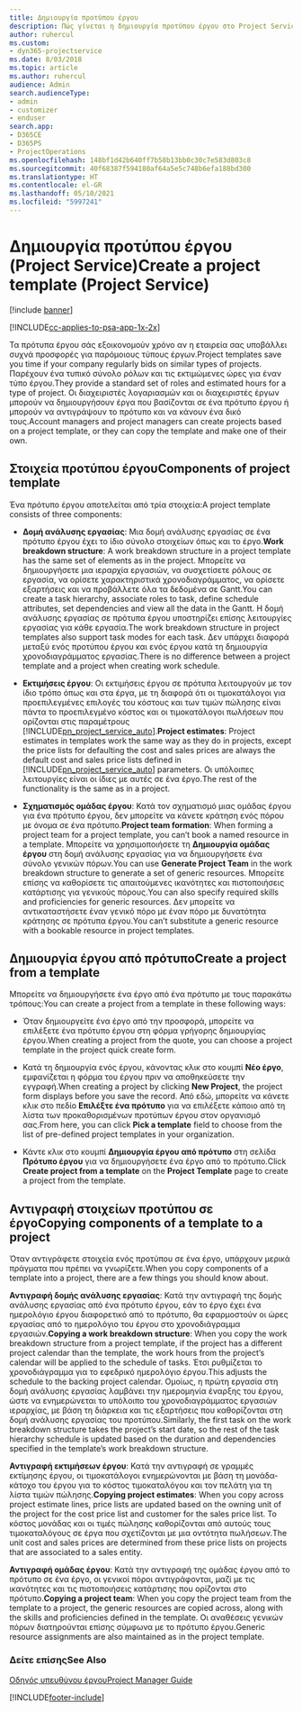 ```yaml
---
title: Δημιουργία προτύπου έργου
description: Πώς γίνεται η δημιουργία προτύπου έργου στο Project Service
author: ruhercul
ms.custom:
- dyn365-projectservice
ms.date: 8/03/2018
ms.topic: article
ms.author: ruhercul
audience: Admin
search.audienceType:
- admin
- customizer
- enduser
search.app:
- D365CE
- D365PS
- ProjectOperations
ms.openlocfilehash: 148bf1d42b640ff7b58b13bb0c30c7e583d803c8
ms.sourcegitcommit: 40f68387f594180af64a5e5c748b6efa188bd300
ms.translationtype: HT
ms.contentlocale: el-GR
ms.lasthandoff: 05/10/2021
ms.locfileid: "5997241"
---
```

# <a name="create-a-project-template-project-service"></a><span data-ttu-id="149aa-103">Δημιουργία προτύπου έργου (Project Service)</span><span class="sxs-lookup"><span data-stu-id="149aa-103">Create a project template (Project Service)</span></span>

[!include [banner](../includes/psa-now-project-operations.md)]

[!INCLUDE[cc-applies-to-psa-app-1x-2x](../includes/cc-applies-to-psa-app-1x-2x.md)]

<span data-ttu-id="149aa-104">Τα πρότυπα έργου σάς εξοικονομούν χρόνο αν η εταιρεία σας υποβάλλει συχνά προσφορές για παρόμοιους τύπους έργων.</span><span class="sxs-lookup"><span data-stu-id="149aa-104">Project templates save you time if your company regularly bids on similar types of projects.</span></span> <span data-ttu-id="149aa-105">Παρέχουν ένα τυπικό σύνολο ρόλων και τις εκτιμώμενες ώρες για έναν τύπο έργου.</span><span class="sxs-lookup"><span data-stu-id="149aa-105">They provide a standard set of roles and estimated hours for a type of project.</span></span> <span data-ttu-id="149aa-106">Οι διαχειριστές λογαριασμών και οι διαχειριστές έργων μπορούν να δημιουργήσουν έργα που βασίζονται σε ένα πρότυπο έργου ή μπορούν να αντιγράψουν το πρότυπο και να κάνουν ένα δικό τους.</span><span class="sxs-lookup"><span data-stu-id="149aa-106">Account managers and project managers can create projects based on a project template, or they can copy the template and make one of their own.</span></span>  
  
## <a name="components-of-project-template"></a><span data-ttu-id="149aa-107">Στοιχεία προτύπου έργου</span><span class="sxs-lookup"><span data-stu-id="149aa-107">Components of project template</span></span>
 <span data-ttu-id="149aa-108">Ένα πρότυπο έργου αποτελείται από τρία στοιχεία:</span><span class="sxs-lookup"><span data-stu-id="149aa-108">A project template consists of three components:</span></span>  
  
- <span data-ttu-id="149aa-109">**Δομή ανάλυσης εργασίας**: Μια δομή ανάλυσης εργασίας σε ένα πρότυπο έργου έχει το ίδιο σύνολο στοιχείων όπως και το έργο.</span><span class="sxs-lookup"><span data-stu-id="149aa-109">**Work breakdown structure**: A work breakdown structure in a project template has the same set of elements as in the project.</span></span> <span data-ttu-id="149aa-110">Μπορείτε να δημιουργήσετε μια ιεραρχία εργασιών, να συσχετίσετε ρόλους σε εργασία, να ορίσετε χαρακτηριστικά χρονοδιαγράμματος, να ορίσετε εξαρτήσεις και να προβάλλετε όλα τα δεδομένα σε Gantt.</span><span class="sxs-lookup"><span data-stu-id="149aa-110">You can create a task hierarchy, associate roles to task, define schedule attributes, set dependencies and view all the data in the Gantt.</span></span> <span data-ttu-id="149aa-111">Η δομή ανάλυσης εργασίας σε πρότυπα έργου υποστηρίζει επίσης λειτουργίες εργασίας για κάθε εργασία.</span><span class="sxs-lookup"><span data-stu-id="149aa-111">The work breakdown structure in project templates also support task modes for each task.</span></span> <span data-ttu-id="149aa-112">Δεν υπάρχει διαφορά μεταξύ ενός προτύπου έργου και ενός έργου κατά τη δημιουργία χρονοδιαγράμματος εργασίας.</span><span class="sxs-lookup"><span data-stu-id="149aa-112">There is no difference between a project template and a project when creating work schedule.</span></span>  
  
- <span data-ttu-id="149aa-113">**Εκτιμήσεις έργου**: Οι εκτιμήσεις έργου σε πρότυπα λειτουργούν με τον ίδιο τρόπο όπως και στα έργα, με τη διαφορά ότι οι τιμοκατάλογοι για προεπιλεγμένες επιλογές του κόστους και των τιμών πώλησης είναι πάντα το προεπιλεγμένο κόστος και οι τιμοκατάλογοι πωλήσεων που ορίζονται στις παραμέτρους [!INCLUDE[pn_project_service_auto](../includes/pn-project-service-auto.md)].</span><span class="sxs-lookup"><span data-stu-id="149aa-113">**Project estimates**: Project estimates in templates work the same way as they do in projects, except the price lists for defaulting the cost and sales prices are always the default cost and sales price lists defined in [!INCLUDE[pn_project_service_auto](../includes/pn-project-service-auto.md)] parameters.</span></span> <span data-ttu-id="149aa-114">Οι υπόλοιπες λειτουργίες είναι οι ίδιες με αυτές σε ένα έργο.</span><span class="sxs-lookup"><span data-stu-id="149aa-114">The rest of the functionality is the same as in a project.</span></span>  
  
- <span data-ttu-id="149aa-115">**Σχηματισμός ομάδας έργου**: Κατά τον σχηματισμό μιας ομάδας έργου για ένα πρότυπο έργου, δεν μπορείτε να κάνετε κράτηση ενός πόρου με όνομα σε ένα πρότυπο.</span><span class="sxs-lookup"><span data-stu-id="149aa-115">**Project team formation**: When forming a project team for a project template, you can’t book a named resource in a template.</span></span> <span data-ttu-id="149aa-116">Μπορείτε να χρησιμοποιήσετε τη **Δημιουργία ομάδας έργου** στη δομή ανάλυσης εργασίας για να δημιουργήσετε ένα σύνολο γενικών πόρων.</span><span class="sxs-lookup"><span data-stu-id="149aa-116">You can use **Generate Project Team** in the work breakdown structure to generate a set of generic resources.</span></span> <span data-ttu-id="149aa-117">Μπορείτε επίσης να καθορίσετε τις απαιτούμενες ικανότητες και πιστοποιήσεις κατάρτισης για γενικούς πόρους.</span><span class="sxs-lookup"><span data-stu-id="149aa-117">You can also specify required skills and proficiencies for generic resources.</span></span> <span data-ttu-id="149aa-118">Δεν μπορείτε να αντικαταστήσετε έναν γενικό πόρο με έναν πόρο με δυνατότητα κράτησης σε πρότυπα έργου.</span><span class="sxs-lookup"><span data-stu-id="149aa-118">You can’t substitute a generic resource with a bookable resource in project templates.</span></span>  
  
## <a name="create-a-project-from-a-template"></a><span data-ttu-id="149aa-119">Δημιουργία έργου από πρότυπο</span><span class="sxs-lookup"><span data-stu-id="149aa-119">Create a project from a template</span></span>  
 <span data-ttu-id="149aa-120">Μπορείτε να δημιουργήσετε ένα έργο από ένα πρότυπο με τους παρακάτω τρόπους:</span><span class="sxs-lookup"><span data-stu-id="149aa-120">You can create a project from a template in these following ways:</span></span>  
  
-   <span data-ttu-id="149aa-121">Όταν δημιουργείτε ένα έργο από την προσφορά, μπορείτε να επιλέξετε ένα πρότυπο έργου στη φόρμα γρήγορης δημιουργίας έργου.</span><span class="sxs-lookup"><span data-stu-id="149aa-121">When creating a project from the quote, you can choose a project template in the project quick create form.</span></span>  
  
-   <span data-ttu-id="149aa-122">Κατά τη δημιουργία ενός έργου, κάνοντας κλικ στο κουμπί **Νέο έργο**, εμφανίζεται η φόρμα του έργου πριν να αποθηκεύσετε την εγγραφή.</span><span class="sxs-lookup"><span data-stu-id="149aa-122">When creating a project by clicking **New Project**, the project form displays before you save the record.</span></span> <span data-ttu-id="149aa-123">Από εδώ, μπορείτε να κάνετε κλικ στο πεδίο **Επιλέξτε ένα πρότυπο** για να επιλέξετε κάποιο από τη λίστα των προκαθορισμένων προτύπων έργου στον οργανισμό σας.</span><span class="sxs-lookup"><span data-stu-id="149aa-123">From here, you can click **Pick a template** field to choose from the list of pre-defined project templates in your organization.</span></span>  
  
-   <span data-ttu-id="149aa-124">Κάντε κλικ στο κουμπί **Δημιουργία έργου από πρότυπο** στη σελίδα **Πρότυπο έργου** για να δημιουργήσετε ένα έργο από το πρότυπο.</span><span class="sxs-lookup"><span data-stu-id="149aa-124">Click **Create project from a template** on the **Project Template** page to create a project from the template.</span></span>  
  
## <a name="copying-components-of-a-template-to-a-project"></a><span data-ttu-id="149aa-125">Αντιγραφή στοιχείων προτύπου σε έργο</span><span class="sxs-lookup"><span data-stu-id="149aa-125">Copying components of a template to a project</span></span>  
 <span data-ttu-id="149aa-126">Όταν αντιγράφετε στοιχεία ενός προτύπου σε ένα έργο, υπάρχουν μερικά πράγματα που πρέπει να γνωρίζετε.</span><span class="sxs-lookup"><span data-stu-id="149aa-126">When you copy components of a template into a project, there are a few things you should know about.</span></span>  
  
 <span data-ttu-id="149aa-127">**Αντιγραφή δομής ανάλυσης εργασίας**: Κατά την αντιγραφή της δομής ανάλυσης εργασίας από ένα πρότυπο έργου, εάν το έργο έχει ένα ημερολόγιο έργου διαφορετικό από το πρότυπο, θα εφαρμοστούν οι ώρες εργασίας από το ημερολόγιο του έργου στο χρονοδιάγραμμα εργασιών.</span><span class="sxs-lookup"><span data-stu-id="149aa-127">**Copying a work breakdown structure**: When you copy the work breakdown structure from a project template, if the project has a different project calendar than the template, the work hours from the project’s calendar will be applied to the schedule of tasks.</span></span> <span data-ttu-id="149aa-128">Έτσι ρυθμίζεται το χρονοδιάγραμμα για το εφεδρικό ημερολόγιο έργου.</span><span class="sxs-lookup"><span data-stu-id="149aa-128">This adjusts the schedule to the backing project calendar.</span></span> <span data-ttu-id="149aa-129">Ομοίως, η πρώτη εργασία στη δομή ανάλυσης εργασίας λαμβάνει την ημερομηνία έναρξης του έργου, ώστε να ενημερώνεται το υπόλοιπο του χρονοδιαγράμματος εργασιών ιεραρχίας, με βάση τη διάρκεια και τις εξαρτήσεις που καθορίζονται στη δομή ανάλυσης εργασίας του προτύπου.</span><span class="sxs-lookup"><span data-stu-id="149aa-129">Similarly, the first task on the work breakdown structure takes the project’s start date, so the rest of the task hierarchy schedule is updated based on the duration and dependencies specified in the template’s work breakdown structure.</span></span>  
  
 <span data-ttu-id="149aa-130">**Αντιγραφή εκτιμήσεων έργου**: Κατά την αντιγραφή σε γραμμές εκτίμησης έργου, οι τιμοκατάλογοι ενημερώνονται με βάση τη μονάδα-κάτοχο του έργου για το κόστος τιμοκαταλόγου και τον πελάτη για τη λίστα τιμών πώλησης.</span><span class="sxs-lookup"><span data-stu-id="149aa-130">**Copying project estimates**: When you copy across project estimate lines, price lists are updated based on the owning unit of the project for the cost price list and customer for the sales price list.</span></span> <span data-ttu-id="149aa-131">Το κόστος μονάδας και οι τιμές πώλησης καθορίζονται από αυτούς τους τιμοκαταλόγους σε έργα που σχετίζονται με μια οντότητα πωλήσεων.</span><span class="sxs-lookup"><span data-stu-id="149aa-131">The unit cost and sales prices are determined from these price lists on projects that are associated to a sales entity.</span></span>  
  
 <span data-ttu-id="149aa-132">**Αντιγραφή ομάδας έργου**: Κατά την αντιγραφή της ομάδας έργου από το πρότυπο σε ένα έργο, οι γενικοί πόροι αντιγράφονται, μαζί με τις ικανότητες και τις πιστοποιήσεις κατάρτισης που ορίζονται στο πρότυπο.</span><span class="sxs-lookup"><span data-stu-id="149aa-132">**Copying a project team**: When you copy the project team from the template to a project, the generic resources are copied across, along with the skills and proficiencies defined in the template.</span></span> <span data-ttu-id="149aa-133">Οι αναθέσεις γενικών πόρων διατηρούνται επίσης σύμφωνα με το πρότυπο έργου.</span><span class="sxs-lookup"><span data-stu-id="149aa-133">Generic resource assignments are also maintained as in the project template.</span></span>  
  
### <a name="see-also"></a><span data-ttu-id="149aa-134">Δείτε επίσης</span><span class="sxs-lookup"><span data-stu-id="149aa-134">See Also</span></span>  
 [<span data-ttu-id="149aa-135">Οδηγός υπευθύνου έργου</span><span class="sxs-lookup"><span data-stu-id="149aa-135">Project Manager Guide</span></span>](../psa/project-manager-guide.md)


[!INCLUDE[footer-include](../includes/footer-banner.md)]